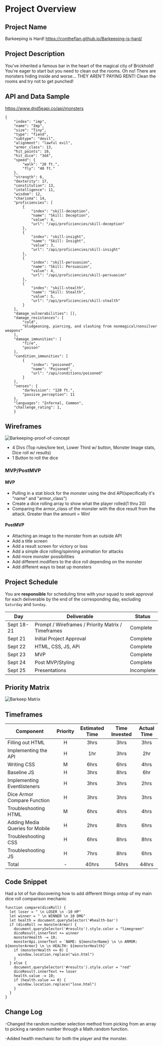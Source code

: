 # Project Overview

## Project Name

Barkeeping is Hard!
https://contheflan.github.io/Barkeeping-is-hard/

## Project Description
You've inherited a famous bar in the heart of the magical city of Brickhold! You're eager to start but you need to clean out the rooms. Oh no! There are monsters hiding inside and worse... THEY AREN'T PAYING RENT! Clean the rooms and try not to get punched!

## API and Data Sample

https://www.dnd5eapi.co/api/monsters
```
{
    "index": "imp",
    "name": "Imp",
    "size": "Tiny",
    "type": "fiend",
    "subtype": "devil",
    "alignment": "lawful evil",
    "armor_class": 13,
    "hit_points": 10,
    "hit_dice": "3d4",
    "speed": {
        "walk": "20 ft.",
        "fly": "40 ft."
    },
    "strength": 6,
    "dexterity": 17,
    "constitution": 13,
    "intelligence": 11,
    "wisdom": 12,
    "charisma": 14,
    "proficiencies": [
        {
            "index": "skill-deception",
            "name": "Skill: Deception",
            "value": 4,
            "url": "/api/proficiencies/skill-deception"
        },
        {
            "index": "skill-insight",
            "name": "Skill: Insight",
            "value": 3,
            "url": "/api/proficiencies/skill-insight"
        },
        {
            "index": "skill-persuasion",
            "name": "Skill: Persuasion",
            "value": 4,
            "url": "/api/proficiencies/skill-persuasion"
        },
        {
            "index": "skill-stealth",
            "name": "Skill: Stealth",
            "value": 5,
            "url": "/api/proficiencies/skill-stealth"
        }
    ],
    "damage_vulnerabilities": [],
    "damage_resistances": [
        "cold",
        "bludgeoning, piercing, and slashing from nonmagical/nonsilver weapons"
    ],
    "damage_immunities": [
        "fire",
        "poison"
    ],
    "condition_immunities": [
        {
            "index": "poisoned",
            "name": "Poisoned",
            "url": "/api/conditions/poisoned"
        }
    ],
    "senses": {
        "darkvision": "120 ft.",
        "passive_perception": 11
    },
    "languages": "Infernal, Common",
    "challenge_rating": 1,
    }
```

## Wireframes

![Barkeeping-proof-of-concept](https://i.imgur.com/IxnI3lm.png)

- 4 Divs (Top rules/lore text, Lower Third w/ button, Monster Image stats, Dice roll w/ results)
- 1 Button to roll the dice


### MVP/PostMVP

#### MVP 

- Pulling in a stat block for the monster using the dnd API(specifically it's "name" and "armor_class")
- Create a dice rolling array to show what the player rolled(1 thru 20)
- Comparing the armor_class of the monster with the dice result from the attack. Greater than the amount = Win!

#### PostMVP  

- Attaching an image to the monster from an outside API
- Add a title screen
- Add a result screen for victory or loss
- Add a simple dice rolling/spinning animation for attacks
- Add more monster possibilities
- Add different modifiers to the dice roll depending on the monster
- Add different ways to beat up monsters

## Project Schedule

You are **responsible** for scheduling time with your squad to seek approval for each deliverable by the end of the corresponding day, excluding `Saturday` and `Sunday`.

|  Day | Deliverable | Status
|---|---| ---|
|Sept 18-21| Prompt / Wireframes / Priority Matrix / Timeframes | Complete
|Sept 21| Initial Project Approval | Complete
|Sept 22| HTML, CSS, JS, APi | Complete
|Sept 23| MVP | Complete
|Sept 24| Post MVP/Styling | Complete
|Sept 25| Presentations | Incomplete

## Priority Matrix

![Barkeep Matrix](https://i.imgur.com/2NdS2og.png)

## Timeframes

| Component | Priority | Estimated Time | Time Invested | Actual Time |
| --- | :---: |  :---: | :---: | :---: |
| Filling out HTML| H | 3hrs| 3hrs | 3hrs |
| Implementing the API | H | 1hr| 3hrs | 2hr |
| Writing CSS | M | 6hrs| 6hrs | 4hrs |
| Baseline JS | H | 3hrs| 8hrs | 6hr |
| Implementing Eventlisteners| H | 3hrs| 3hrs | 2hrs |
| Dice Armor Compare Function | H | 3hrs| 3hrs | 3hrs |
| Troubleshooting HTML | M | 6hrs| 4hrs | 4hrs |
| Adding Media Queries for Mobile | H | 2hrs| 8hrs | 6hrs |
| Troubleshooting CSS | H | 6hrs| 8hrs | 8hrs |
| Troubleshooting JS | H | 7hrs| 8hrs | 6hrs |
| Total | - | 40hrs| 54hrs | 44hrs |

## Code Snippet

Had a lot of fun discovering how to add different things ontop of my main dice roll comparison mechanic 

```
function compare(diceRoll) {
  let loser = " \n LOSER \n -10 HP"
  let winner = " \n WINNER \n 10 DMG"
  let health = document.querySelector('#health-bar')
  if (diceRoll >= monsterArmor) {
    document.querySelector('#results').style.color = "limegreen"
    diceResult.innerText += winner
    monsterHealth -= 10;
    monsterApi.innerText = `NAME: ${monsterName} \n \n ARMOR: ${monsterArmor} \n \n HEALTH: ${monsterHealth}`
    if (monsterHealth <= 0) {
      window.location.replace("win.html")
    }
  } else {
    document.querySelector('#results').style.color = "red"
    diceResult.innerText += loser
    health.value -= 10;
    if (health.value == 0) {
      window.location.replace("lose.html")
    }
  }
}
```

## Change Log
-Changed the random number selection method from picking from an array to picking a random number through a Math.random function.

-Added health mechanic for both the player and the monster.
